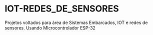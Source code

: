 # IOT-REDES_DE_SENSORES
Projetos voltados para área de Sistemas Embarcados, IOT e redes de sensores. Usando MIcrocontrolador ESP-32
